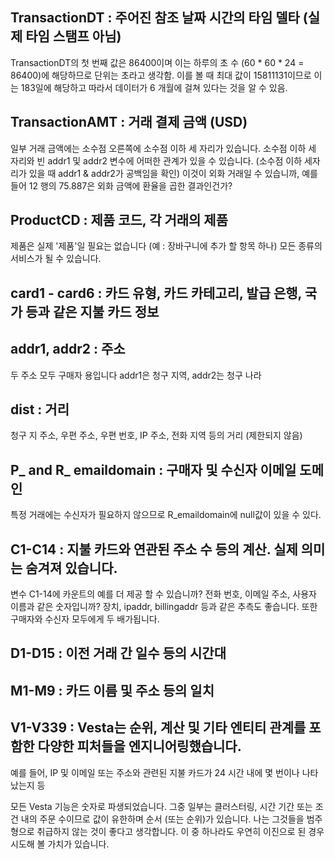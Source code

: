 ## TransactionDT  :  주어진 참조 날짜 시간의 타임 델타 (실제 타임 스탬프 아님)
TransactionDT의 첫 번째 값은 86400이며 이는 하루의 초 수 (60 * 60 * 24 = 86400)에 해당하므로 단위는 초라고 생각함.
이를 볼 때 최대 값이 15811131이므로 이는 183일에 해당하고 따라서 데이터가 6 개월에 걸쳐 있다는 것을 알 수 있음.

## TransactionAMT  :  거래 결제 금액 (USD)
일부 거래 금액에는 소수점 오른쪽에 소수점 이하 세 자리가 있습니다.
소수점 이하 세 자리와 빈 addr1 및 addr2 변수에 어떠한 관계가 있을 수 있습니다. (소수점 이하 세자리가 있을 때 addr1 & addr2가 공백임을 확인)
이것이 외화 거래일 수 있습니까, 예를 들어 12 행의 75.887은 외화 금액에 환율을 곱한 결과인건가?

## ProductCD  :  제품 코드, 각 거래의 제품
제품은 실제 '제품'일 필요는 없습니다 (예 : 장바구니에 추가 할 항목 하나)
모든 종류의 서비스가 될 수 있습니다.

## card1 - card6  :  카드 유형, 카드 카테고리, 발급 은행, 국가 등과 같은 지불 카드 정보

## addr1, addr2  :  주소
두 주소 모두 구매자 용입니다
addr1은 청구 지역, addr2는 청구 나라

## dist  :  거리
청구 지 주소, 우편 주소, 우편 번호, IP 주소, 전화 지역 등의 거리 (제한되지 않음)

## P_ and R_ emaildomain : 구매자 및 수신자 이메일 도메인
특정 거래에는 수신자가 필요하지 않으므로 R_emaildomain에 null값이 있을 수 있다.

## C1-C14 : 지불 카드와 연관된 주소 수 등의 계산. 실제 의미는 숨겨져 있습니다.
변수 C1-14에 카운트의 예를 더 제공 할 수 있습니까? 전화 번호, 이메일 주소, 사용자 이름과 같은 숫자입니까?
장치, ipaddr, billingaddr 등과 같은 추측도 좋습니다. 또한 구매자와 수신자 모두에게 두 배가됩니다.

## D1-D15 : 이전 거래 간 일수 등의 시간대

## M1-M9 : 카드 이름 및 주소 등의 일치

## V1-V339 : Vesta는 순위, 계산 및 기타 엔티티 관계를 포함한 다양한 피처들을 엔지니어링했습니다.
예를 들어, IP 및 이메일 또는 주소와 관련된 지불 카드가 24 시간 내에 몇 번이나 나타 났는지 등

모든 Vesta 기능은 숫자로 파생되었습니다. 그중 일부는 클러스터링, 시간 기간 또는 조건 내의 주문 수이므로 값이 유한하며 순서 (또는 순위)가 있습니다. 
나는 그것들을 범주형으로 취급하지 않는 것이 좋다고 생각합니다. 이 중 하나라도 우연히 이진으로 된 경우 시도해 볼 가치가 있습니다.
